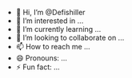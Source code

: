 - 👋 Hi, I’m @Defishiller
- 👀 I’m interested in ...
- 🌱 I’m currently learning ...
- 💞️ I’m looking to collaborate on ...
- 📫 How to reach me ...
- 😄 Pronouns: ...
- ⚡ Fun fact: ...

<!---
Defishiller/Defishiller is a ✨ special ✨ repository because its `README.md` (this file) appears on your GitHub profile.
You can click the Preview link to take a look at your changes.
--->
